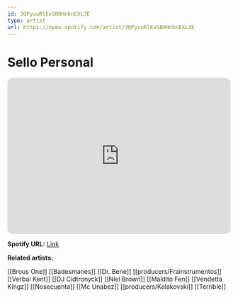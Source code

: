 ```yaml
---
id: 3QPyvuRlEvSBOHnbnEXL3E
type: artist
url: https://open.spotify.com/artist/3QPyvuRlEvSBOHnbnEXL3E
---
```

# Sello Personal

<iframe style="border-radius:12px" src="https://open.spotify.com/embed/artist/3QPyvuRlEvSBOHnbnEXL3E" width="100%" height="352" frameBorder="0" allowfullscreen="" allow="autoplay; clipboard-write; encrypted-media; fullscreen; picture-in-picture" loading="lazy"></iframe>

**Spotify URL:** [Link](https://open.spotify.com/artist/3QPyvuRlEvSBOHnbnEXL3E)

**Related artists:**

[[Brous One]]
[[Badesmanes]]
[[Dr. Bene]]
[[producers/Frainstrumentos]]
[[Verbal Kent]]
[[DJ Cidtronyck]]
[[Niel Brown]]
[[Maldito Fen]]
[[Vendetta Kingz]]
[[Nosecuenta]]
[[Mc Unabez]]
[[producers/Kelakovski]]
[[Terrible]]
